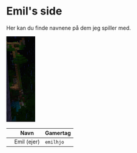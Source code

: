# Emil's side

Her kan du finde navnene på dem jeg spiller med.

<img src="tree.png" align="bottom" valign="left" width="15%">

|       | Navn        | Gamertag |
|-------|-------------|----------|
|       | Emil (ejer) | `emilhjo`|

